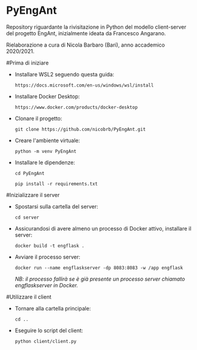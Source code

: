 # PyEngAnt
Repository riguardante la rivisitazione in Python del modello client-server del progetto EngAnt, inizialmente ideata da Francesco Angarano.

Rielaborazione a cura di Nicola Barbaro (Bari), anno accademico 2020/2021.

#Prima di iniziare

- Installare WSL2 seguendo questa guida:

    ```https://docs.microsoft.com/en-us/windows/wsl/install```


- Installare Docker Desktop:

    ```https://www.docker.com/products/docker-desktop```


- Clonare il progetto:

    ```git clone https://github.com/nicobrb/PyEngAnt.git```


- Creare l'ambiente virtuale:

    ```python -m venv PyEngAnt```


- Installare le dipendenze:

    ```cd PyEngAnt```

    ```pip install -r requirements.txt```

#Inizializzare il server

- Spostarsi sulla cartella del server:
    
    ```cd server```


- Assicurandosi di avere almeno un processo di Docker attivo, installare il server:

  ```docker build -t engflask .```


- Avviare il processo server:

  ```docker run --name engflaskserver -dp 8083:8083 -w /app engflask```

  *NB: il processo fallirà se è già presente un processo server chiamato engflaskserver in Docker.*


#Utilizzare il client

- Tornare alla cartella principale:
  
  ```cd ..```


- Eseguire lo script del client:

  ```python client/client.py```




         